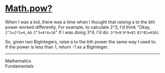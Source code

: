 <div class="description-content p-4">
<div class="markdown prose max-w-none mb-8" id="description"><h1><a href="https://www.codewars.com/kata/5dc31e0475b58d0014236a60" target="_blank">Math.pow?</a></h1><p>When I was a kid, there was a time when I thought that raising a to the bth power worked differently. For example, to calculate 2^3, I'd think
"Okay, <code>2^2=2*2=4</code>, so <code>2^3=4*4=16</code>"
If I was doing 3^4, I'd do:
<code>3*3=9</code>
<code>9*9=81</code>
<code>81*81=6561</code></p>
<p>So, given two BigIntegers, raise a to the bth power the same way I used to. If the power is less than 1, return -1 as a BigInteger.</p>
</div>
<hr>
<div class="mt-4"><span><i class="icon-moon-tag "></i></span><div class="keyword-tag">Mathematics</div><div class="keyword-tag">Fundamentals</div></div>
</div>